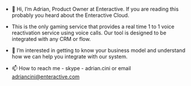- 👋 Hi, I’m Adrian, Product Owner at Enteractive. If you are reading this probably you heard about the Enteractive Cloud. 
- This is the only gaming service that provides a real time 1 to 1 voice reactivation service using voice calls. Our tool is designed to be integrated with any CRM or flow.


- 👀 I’m interested in getting to know your business model and understand how we can help you integrate with our system.
- 📫 How to reach me - skype - adrian.cini or email adriancini@enteractive.com

<!---
We will be showing you several weays on how you can easily integrate with the Enteractive Cloud either via SDK or API.
--->
